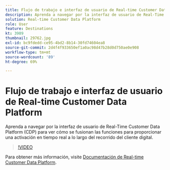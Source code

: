 ```yaml
---
title: Flujo de trabajo e interfaz de usuario de Real-time Customer Data Platform
description: Aprenda a navegar por la interfaz de usuario de Real-Time Customer Data Platform (CDP) para ver cómo se fusionan las funciones para proporcionar una activación en tiempo real a lo largo del recorrido del cliente digital.
solution: Real-time Customer Data Platform
role: User
feature: Destinations
kt: 3989
thumbnail: 29762.jpg
exl-id: bc9fdedd-ce95-4bd2-8b14-30fd74604ea8
source-git-commit: 2d4f4f933650ef1a0ac98d47b28d0d750ae0e908
workflow-type: tm+mt
source-wordcount: '89'
ht-degree: 69%

---
```


# Flujo de trabajo e interfaz de usuario de Real-time Customer Data Platform

Aprenda a navegar por la interfaz de usuario de Real-Time Customer Data Platform (CDP) para ver cómo se fusionan las funciones para proporcionar una activación en tiempo real a lo largo del recorrido del cliente digital.

>[!VIDEO](https://video.tv.adobe.com/v/29762?quality=12&learn=on)

Para obtener más información, visite [Documentación de Real-time Customer Data Platform](https://experienceleague.adobe.com/docs/experience-platform/rtcdp/overview.html?lang=es).

